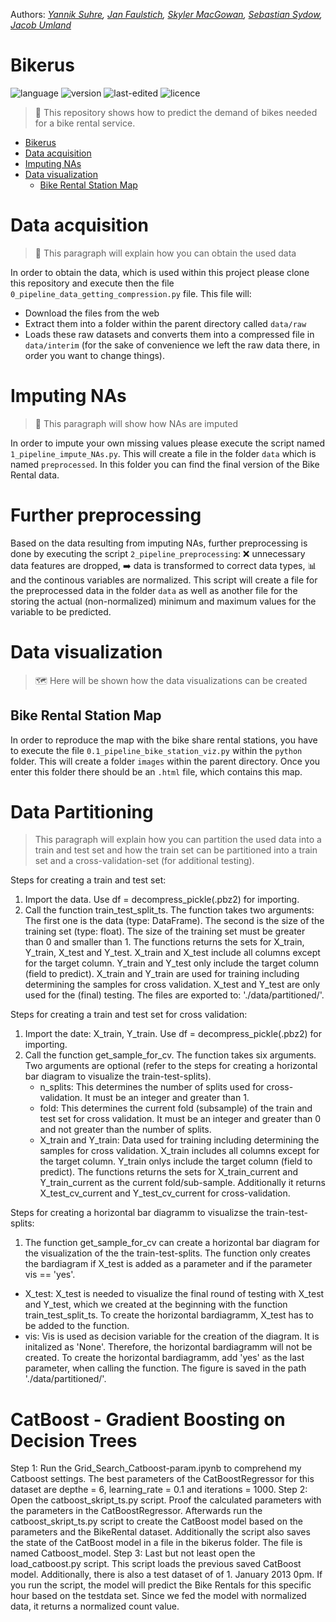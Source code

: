 Authors: *[Yannik Suhre](https://github.com/yanniksuhre), [Jan Faulstich](https://github.com/TazTornadoo), [Skyler MacGowan](https://github.com/Schuyler-lab), [Sebastian Sydow](https://gitlab.com/sydow), [Jacob Umland](https://gitlab.com/jacobumland)*

# Bikerus

![language](https://img.shields.io/badge/language-Python%20%7C%20Docker-blue)
![version](https://img.shields.io/badge/version-v0.0.1-yellow)
![last-edited](https://img.shields.io/badge/last%20edited-28.10.2020-green)
![licence](https://img.shields.io/badge/licence-GPLv3-red)

> 🚴 This repository shows how to predict the demand of bikes needed for a bike rental service.

- [Bikerus](#bikerus)
- [Data acquisition](#data-acquisition)
- [Imputing NAs](#imputing-nas)
- [Data visualization](#data-visualization)
  - [Bike Rental Station Map](#bike-rental-station-map)

# Data acquisition

> 💾 This paragraph will explain how you can obtain the used data

In order to obtain the data, which is used within this project please clone this repository and execute then the file `0_pipeline_data_getting_compression.py` file. This file will:
- Download the files from the web
- Extract them into a folder within the parent directory called `data/raw`
- Loads these raw datasets and converts them into a compressed file in `data/interim` (for the sake of convenience we left the raw data there, in order you want to change things).

# Imputing NAs

> 🥋 This paragraph will show how NAs are imputed

In order to impute your own missing values please execute the script named `1_pipeline_impute_NAs.py`. This will create a file in the folder `data` which is named `preprocessed`. In this folder you can find the final version of the Bike Rental data.

# Further preprocessing

Based on the data resulting from imputing NAs, further preprocessing is done by executing the script `2_pipeline_preprocessing`: ❌ unnecessary data features are dropped, ➡️ data is transformed to correct data types, 📊 and the continous variables are normalized. This script will create a file for the preprocessed data in the folder `data` as well as another file for the storing the actual (non-normalized) minimum and maximum values for the variable to be predicted.

# Data visualization

> 🗺️ Here will be shown how the data visualizations can be created

## Bike Rental Station Map

In order to reproduce the map with the bike share rental stations, you have to execute the file `0.1_pipeline_bike_station_viz.py` within the `python` folder. This will create a folder `images` within the parent directory. Once you enter this folder there should be an `.html` file, which contains this map.

# Data Partitioning

> This paragraph will explain how you can partition the used data into a train and test set and how the
train set can be partitioned into a train set and a cross-validation-set (for additional testing).

Steps for creating a train and test set:
1. Import the data. Use df = decompress_pickle(<path>.pbz2) for importing.
2. Call the function train_test_split_ts. 
    The function takes two arguments: The first one is the data (type: DataFrame). The second is the size of the training set (type: float). The size of the training set must be greater than 0 and smaller than 1.
    The functions returns the sets for X_train, Y_train, X_test and Y_test. X_train and X_test include all columns except for the target column. Y_train and Y_test only include the target column (field to predict). X_train and Y_train are used for training including determining the samples for cross validation. X_test and Y_test are only used for the (final) testing. The files are exported to: './data/partitioned/'.

Steps for creating a train and test set for cross validation:
1. Import the date: X_train, Y_train. Use df = decompress_pickle(<path>.pbz2) for importing.
2. Call the function get_sample_for_cv.
    The function takes six arguments. Two arguments are optional (refer to the steps for creating a horizontal bar diagram to visualize the train-test-splits). 
    - n_splits: This determines the number of splits used for cross-validation. It must be an integer and greater than 1.
    - fold: This determines the current fold (subsample) of the train and test set for cross validation.
      It must be an integer and greater than 0 and not greater than the number of splits.
    - X_train and Y_train: Data used for training including determining the samples for cross validation. X_train includes all columns except for the target column. Y_train onlys include the target column (field to predict).
    The functions returns the sets for X_train_current and Y_train_current as the current fold/sub-sample. Additionally it returns X_test_cv_current and Y_test_cv_current for cross-validation.

Steps for creating a horizontal bar diagramm to visualizse the train-test-splits:
1. The function get_sample_for_cv can create a horizontal bar diagram for the visualization of the
the train-test-splits. The function only creates the bardiagram if X_test is added as a parameter and if the parameter vis == 'yes'.
- X_test: X_test is needed to visualize the final round of testing with X_test and Y_test, which we created at the beginning with the function train_test_split_ts. To create the horizontal bardiagramm, X_test has to be added to the function.
- vis: Vis is used as decision variable for the creation of the diagram. It is initalized as 'None'. Therefore, the horizontal bardiagramm will not be created. To create the horizontal bardiagramm, add 'yes' as the last parameter, when calling the function. The figure is saved in the path './data/partitioned/'.

# CatBoost - Gradient Boosting on Decision Trees

Step 1: Run the Grid_Search_Catboost-param.ipynb to comprehend my Catboost settings. The best parameters of the CatBoostRegressor for this dataset are depthe = 6, learning_rate         = 0.1 and iterations = 1000. 
Step 2: Open the catboost_skript_ts.py script. Proof the calculated parameters with the parameters in the CatBoostRegressor. Afterwards run the catboost_skript_ts.py script to           create the CatBoost model based on the parameters and the BikeRental dataset. Additionally the script also saves the state of the CatBoost model in a file in the bikerus         folder. The file is named Catboost_model.
Step 3: Last but not least open the load_catboost.py script. This script loads the previous saved CatBoost model. Additionally, there is also a test dataset of of 1. January             2013 0pm. If you run the script, the model will predict the Bike Rentals for this specific hour based on the testdata set. Since we fed the model with normalized data,           it returns a normalized count value.
